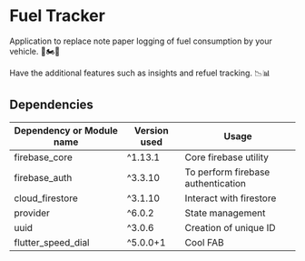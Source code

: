 # Fuel Tracker

Application to replace note paper logging of fuel consumption by your vehicle. 🚗🏍️🛵

Have the additional features such as insights and refuel tracking. 📉📊


## Dependencies



| Dependency or Module name  | Version used | Usage |
| ------------- | ------------- | ------------- |
|  firebase_core | ^1.13.1 | Core firebase utility |
|  firebase_auth | ^3.3.10 | To perform firebase authentication |
|cloud_firestore| ^3.1.10| Interact with firestore |
| provider | ^6.0.2| State management |
|uuid| ^3.0.6| Creation of unique ID |
|flutter_speed_dial | ^5.0.0+1| Cool FAB|
